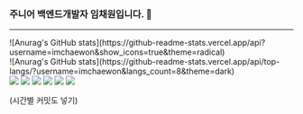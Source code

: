 ### 주니어 백엔드개발자 임채원입니다. 👋

---

<div>![Anurag's GitHub stats](https://github-readme-stats.vercel.app/api?username=imchaewon&show_icons=true&theme=radical)</div>
<div>![Anurag's GitHub stats](https://github-readme-stats.vercel.app/api/top-langs/?username=imchaewon&langs_count=8&theme=dark)</div>

<div>
<a href="javascript:"><img src="https://img.shields.io/badge/Java-007396?style=flat&logo=Java&logoColor=fff"/></a>
<a href="javascript:"><img src="https://img.shields.io/badge/Oracle-F80000?style=flat&logo=Oracle&logoColor=fff"/></a>
<a href="javascript:"><img src="https://img.shields.io/badge/HTML5-E34F26?style=flat&logo=HTML5&logoColor=fff"/></a>
<a href="javascript:"><img src="https://img.shields.io/badge/CSS3-1572B6?style=flat&logo=CSS3&logoColor=CC6699"/></a>
<a href="javascript:"><img src="https://img.shields.io/badge/JavaScript-F7DF1E?style=flat&logo=JavaScript&logoColor=blueviolet"/></a>
<a href="javascript:"><img src="https://img.shields.io/badge/Spring-6DB33F?style=flat&logo=Spring&logoColor=orange"/></a>
</div>

(시간별 커밋도 넣기)

<!--
**imchaewon/imchaewon** is a ✨ _special_ ✨ repository because its `README.md` (this file) appears on your GitHub profile.

Here are some ideas to get you started:

- 🔭 I’m currently working on ...
- 🌱 I’m currently learning ...
- 👯 I’m looking to collaborate on ...
- 🤔 I’m looking for help with ...
- 💬 Ask me about ...
- 📫 How to reach me: ...
- 😄 Pronouns: ...
- ⚡ Fun fact: ...
-->


